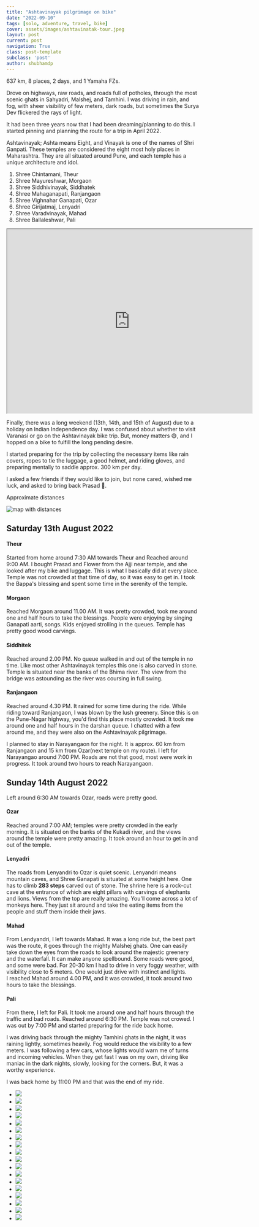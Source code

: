 ```yaml
---
title: "Ashtavinayak pilgrimage on bike"
date: "2022-09-10"
tags: [solo, adventure, travel, bike]
cover: assets/images/ashtavinatak-tour.jpeg
layout: post
current: post
navigation: True
class: post-template
subclass: 'post'
author: shubhamdp
---
```


637 km, 8 places, 2 days, and 1 Yamaha FZs.

Drove on highways, raw roads, and roads full of potholes, through the most scenic ghats in Sahyadri, Malshej, and Tamhini. I was driving in rain, and fog, with sheer visibility of few meters, dark roads, but sometimes the Surya Dev flickered the rays of light.

It had been three years now that I had been dreaming/planning to do this. I started pinning and planning the route for a trip in April 2022.

Ashtavinayak; Ashta means Eight, and Vinayak is one of the names of Shri Ganpati. These temples are considered the eight most holy places in Maharashtra. They are all situated around Pune, and each temple has a unique architecture and idol.

1. Shree Chintamani, Theur
2. Shree Mayureshwar, Morgaon
3. Shree Siddhivinayak, Siddhatek
4. Shree Mahaganapati, Ranjangaon
5. Shree Vighnahar Ganapati, Ozar
6. Shree Girijatmaj, Lenyadri
7. Shree Varadvinayak, Mahad
8. Shree Ballaleshwar, Pali

<iframe src="https://www.google.com/maps/d/embed?mid=1e4SwWIpbn7SRKG-aXonCQ51XJ15sA0Wx&hl=en&ehbc=2E312F" width="640" height="480"></iframe>

Finally, there was a long weekend (13th, 14th, and 15th of August) due to a holiday on Indian Independence day. I was confused about whether to visit Varanasi or go on the Ashtavinayak bike trip. But, money matters 😅, and I hopped on a bike to fulfill the long pending desire.

I started preparing for the trip by collecting the necessary items like rain covers, ropes to tie the luggage, a good helmet, and riding gloves, and preparing mentally to saddle approx. 300 km per day.

I asked a few friends if they would like to join, but none cared, wished me luck, and asked to bring back Prasad 🙁.


Approximate distances

![map with distances](assets/images/screenshot-2022-08-04-at-23.28.34.png)


## Saturday 13th August 2022

#### Theur

Started from home around 7:30 AM towards Theur and Reached around 9:00 AM. I bought Prasad and Flower from the Ajji near temple, and she looked after my bike and luggage. This is what I basically did at every place. Temple was not crowded at that time of day, so it was easy to get in. I took the Bappa's blessing and spent some time in the serenity of the temple.

#### Morgaon

Reached Morgaon around 11.00 AM. It was pretty crowded, took me around one and half hours to take the blessings. People were enjoying by singing Ganapati aarti, songs. Kids enjoyed strolling in the queues. Temple has pretty good wood carvings.

#### Siddhitek

Reached around 2.00 PM. No queue walked in and out of the temple in no time. Like most other Ashtavinayak temples this one is also carved in stone. Temple is situated near the banks of the Bhima river. The view from the bridge was astounding as the river was coursing in full swing.

#### Ranjangaon

Reached around 4.30 PM. It rained for some time during the ride. While riding toward Ranjangaon, I was blown by the lush greenery. Since this is on the Pune-Nagar highway, you'd find this place mostly crowded. It took me around one and half hours in the darshan queue. I chatted with a few around me, and they were also on the Ashtavinayak pilgrimage.

I planned to stay in Narayangaon for the night. It is approx. 60 km from Ranjangaon and 15 km from Ozar(next temple on my route). I left for Narayangao around 7:00 PM. Roads are not that good, most were work in progress. It took around two hours to reach Narayangaon.

## Sunday 14th August 2022

Left around 6:30 AM towards Ozar, roads were pretty good.

#### Ozar

Reached around 7:00 AM; temples were pretty crowded in the early morning. It is situated on the banks of the Kukadi river, and the views around the temple were pretty amazing. It took around an hour to get in and out of the temple.

#### Lenyadri

The roads from Lenyandri to Ozar is quiet scenic. Lenyandri means mountain caves, and Shree Ganapati is situated at some height here. One has to climb **283 steps** carved out of stone. The shrine here is a rock-cut cave at the entrance of which are eight pillars with carvings of elephants and lions. Views from the top are really amazing. You'll come across a lot of monkeys here. They just sit around and take the eating items from the people and stuff them inside their jaws.

#### Mahad

From Lendyandri, I left towards Mahad. It was a long ride but, the best part was the route, it goes through the mighty Malshej ghats. One can easily take down the eyes from the roads to look around the majestic greenery and the waterfall. It can make anyone spellbound. Some roads were good, and some were bad. For 20-30 km I had to drive in very foggy weather, with visibility close to 5 meters. One would just drive with instinct and lights.  
I reached Mahad around 4.00 PM, and it was crowded, it took around two hours to take the blessings.

#### Pali

From there, I left for Pali. It took me around one and half hours through the traffic and bad roads. Reached around 6:30 PM. Temple was not crowed. I was out by 7:00 PM and started preparing for the ride back home.

I was driving back through the mighty Tamhini ghats in the night, it was raining lightly, sometimes heavily. Fog would reduce the visibility to a few meters. I was following a few cars, whose lights would warn me of turns and incoming vehicles. When they get fast I was on my own, driving like maniac in the dark nights, slowly, looking for the corners. But, it was a worthy experience.

I was back home by 11:00 PM and that was the end of my ride.

* ![](assets/images/20220813_092007-copy.jpg)
* ![](assets/images/20220813_122141-copy.jpg)
* ![](assets/images/20220813_125506-copy.jpg)
* ![](assets/images/20220813_135109-copy.jpg)
* ![](assets/images/20220813_141634-copy.jpg)
* ![](assets/images/20220813_142144-copy.jpg)
* ![](assets/images/20220813_182356-copy.jpg)
* ![](assets/images/20220814_080859.jpg)
* ![](assets/images/20220814_083151.jpg)
* ![](assets/images/20220814_083226.jpg)
* ![](assets/images/20220814_090243.jpg)
* ![](assets/images/20220814_100548.jpg)
* ![](assets/images/20220814_115657.jpg)
* ![](assets/images/20220814_115709.jpg)
* ![](assets/images/20220814_124014.jpg)
* ![](assets/images/approach-road.jpg)
* ![](assets/images/20220814_190807.jpg)
* ![](assets/images/20220814_223114.jpg)
